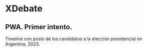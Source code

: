 # XDebate

## PWA. Primer intento.

Timeline con posts de los candidatos a la elección presidencial en Argentina, 2023.